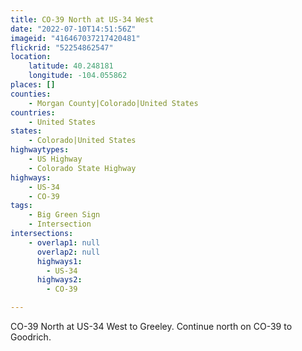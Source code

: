 ```yaml
---
title: CO-39 North at US-34 West
date: "2022-07-10T14:51:56Z"
imageid: "416467037217420481"
flickrid: "52254862547"
location:
    latitude: 40.248181
    longitude: -104.055862
places: []
counties:
    - Morgan County|Colorado|United States
countries:
    - United States
states:
    - Colorado|United States
highwaytypes:
    - US Highway
    - Colorado State Highway
highways:
    - US-34
    - CO-39
tags:
    - Big Green Sign
    - Intersection
intersections:
    - overlap1: null
      overlap2: null
      highways1:
        - US-34
      highways2:
        - CO-39

---
```

CO-39 North at US-34 West to Greeley.  Continue north on CO-39 to Goodrich.